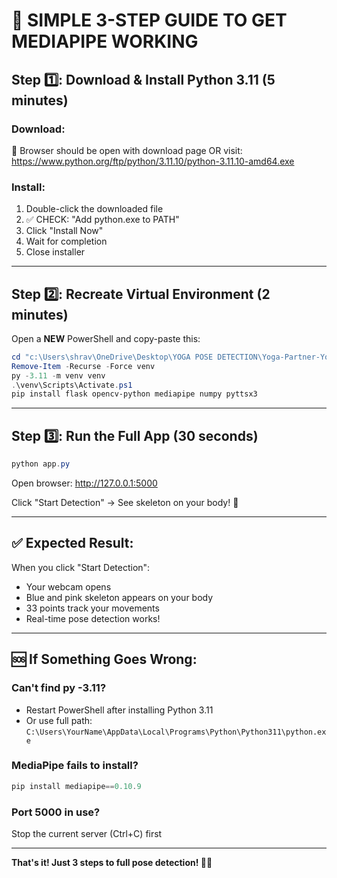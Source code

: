 # 🎯 SIMPLE 3-STEP GUIDE TO GET MEDIAPIPE WORKING

## Step 1️⃣: Download & Install Python 3.11 (5 minutes)

### Download:
🔗 Browser should be open with download page
OR visit: https://www.python.org/ftp/python/3.11.10/python-3.11.10-amd64.exe

### Install:
1. Double-click the downloaded file
2. ✅ CHECK: "Add python.exe to PATH" 
3. Click "Install Now"
4. Wait for completion
5. Close installer

---

## Step 2️⃣: Recreate Virtual Environment (2 minutes)

Open a **NEW** PowerShell and copy-paste this:

```powershell
cd "c:\Users\shrav\OneDrive\Desktop\YOGA POSE DETECTION\Yoga-Partner-Yoga-pose-detection-"
Remove-Item -Recurse -Force venv
py -3.11 -m venv venv
.\venv\Scripts\Activate.ps1
pip install flask opencv-python mediapipe numpy pyttsx3
```

---

## Step 3️⃣: Run the Full App (30 seconds)

```powershell
python app.py
```

Open browser: http://127.0.0.1:5000

Click "Start Detection" → See skeleton on your body! 🎉

---

## ✅ Expected Result:

When you click "Start Detection":
- Your webcam opens
- Blue and pink skeleton appears on your body
- 33 points track your movements
- Real-time pose detection works!

---

## 🆘 If Something Goes Wrong:

### Can't find py -3.11?
- Restart PowerShell after installing Python 3.11
- Or use full path: `C:\Users\YourName\AppData\Local\Programs\Python\Python311\python.exe`

### MediaPipe fails to install?
```powershell
pip install mediapipe==0.10.9
```

### Port 5000 in use?
Stop the current server (Ctrl+C) first

---

**That's it! Just 3 steps to full pose detection! 🧘‍♀️**
